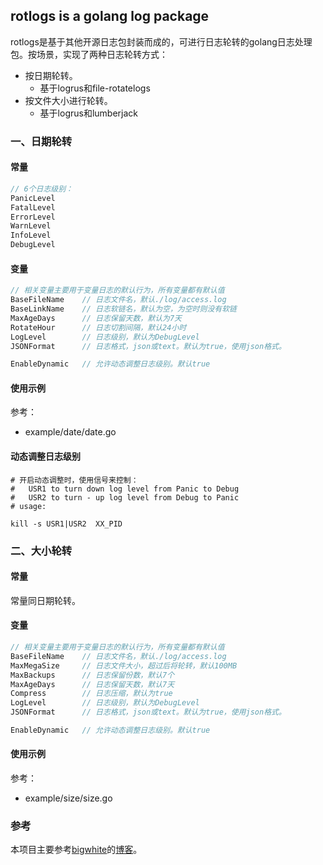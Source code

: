 ## rotlogs is a golang log package

rotlogs是基于其他开源日志包封装而成的，可进行日志轮转的golang日志处理包。按场景，实现了两种日志轮转方式：

* 按日期轮转。
  * 基于logrus和file-rotatelogs
* 按文件大小进行轮转。
  * 基于logrus和lumberjack



### 一、日期轮转

#### 常量

```go
// 6个日志级别：
PanicLevel
FatalLevel
ErrorLevel
WarnLevel
InfoLevel
DebugLevel
```

#### 变量

```go
// 相关变量主要用于变量日志的默认行为，所有变量都有默认值
BaseFileName	// 日志文件名，默认./log/access.log
BaseLinkName	// 日志软链名，默认为空，为空时则没有软链
MaxAgeDays		// 日志保留天数，默认为7天
RotateHour		// 日志切割间隔，默认24小时
LogLevel		// 日志级别，默认为DebugLevel
JSONFormat		// 日志格式，json或text。默认为true，使用json格式。

EnableDynamic	// 允许动态调整日志级别。默认true
```

#### 使用示例

参考：

* example/date/date.go

#### 动态调整日志级别

```shell
# 开启动态调整时，使用信号来控制：
# 	USR1 to turn down log level from Panic to Debug
# 	USR2 to turn - up log level from Debug to Panic
# usage: 

kill -s USR1|USR2  XX_PID
```



### 二、大小轮转

#### 常量

常量同日期轮转。

#### 变量

```go
// 相关变量主要用于变量日志的默认行为，所有变量都有默认值
BaseFileName	// 日志文件名，默认./log/access.log
MaxMegaSize		// 日志文件大小，超过后将轮转，默认100MB
MaxBackups		// 日志保留份数，默认7个
MaxAgeDays		// 日志保留天数，默认7天
Compress		// 日志压缩，默认为true
LogLevel		// 日志级别，默认为DebugLevel
JSONFormat		// 日志格式，json或text。默认为true，使用json格式。

EnableDynamic	// 允许动态调整日志级别。默认true
```

#### 使用示例

参考：

- example/size/size.go


### 参考

本项目主要参考[bigwhite](https://github.com/bigwhite)的[博客](https://tonybai.com/2018/01/13/the-problems-i-encountered-when-writing-go-code-issue-1st/)。




